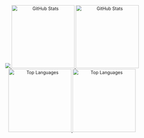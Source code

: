 <div align="center">

  
<a href="microblock.cc">
<img src="https://microblock.cc/std-github.webp" />
</a>

<a href="./#gh-dark-mode-only">
  <img src="https://github-readme-stats.vercel.app/api/?username=std-microblock&layout=compact&theme=dracula&hide_border=true&border_radius=20" height=200 alt="GitHub Stats" />
</a>
<a href="./#gh-light-mode-only">
  <img src="https://github-readme-stats.vercel.app/api/?username=std-microblock&layout=compact&border_radius=20" height=200 alt="GitHub Stats" />
</a>
<a href="./#gh-dark-mode-only">
  <img src="https://github-readme-stats.vercel.app/api/top-langs/?username=std-microblock&layout=compact&theme=dracula&hide_border=true&border_radius=20" height=200 alt="Top Languages" />
</a>
<a href="./#gh-light-mode-only">
  <img src="https://github-readme-stats.vercel.app/api/top-langs/?username=std-microblock&layout=compact&border_radius=20" height=200 alt="Top Languages" />
</a>

